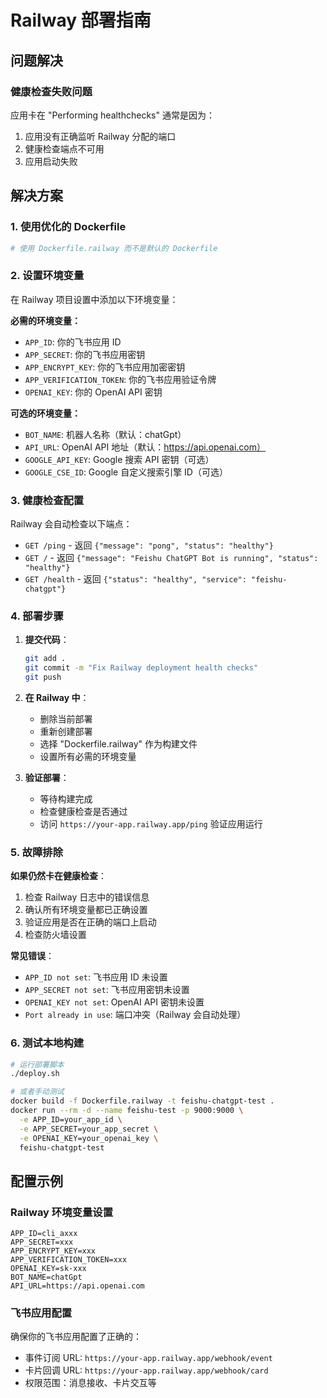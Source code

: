 # Railway 部署指南

## 问题解决

### 健康检查失败问题
应用卡在 "Performing healthchecks" 通常是因为：
1. 应用没有正确监听 Railway 分配的端口
2. 健康检查端点不可用
3. 应用启动失败

## 解决方案

### 1. 使用优化的 Dockerfile
```bash
# 使用 Dockerfile.railway 而不是默认的 Dockerfile
```

### 2. 设置环境变量
在 Railway 项目设置中添加以下环境变量：

**必需的环境变量：**
- `APP_ID`: 你的飞书应用 ID
- `APP_SECRET`: 你的飞书应用密钥
- `APP_ENCRYPT_KEY`: 你的飞书应用加密密钥
- `APP_VERIFICATION_TOKEN`: 你的飞书应用验证令牌
- `OPENAI_KEY`: 你的 OpenAI API 密钥

**可选的环境变量：**
- `BOT_NAME`: 机器人名称（默认：chatGpt）
- `API_URL`: OpenAI API 地址（默认：https://api.openai.com）
- `GOOGLE_API_KEY`: Google 搜索 API 密钥（可选）
- `GOOGLE_CSE_ID`: Google 自定义搜索引擎 ID（可选）

### 3. 健康检查配置
Railway 会自动检查以下端点：
- `GET /ping` - 返回 `{"message": "pong", "status": "healthy"}`
- `GET /` - 返回 `{"message": "Feishu ChatGPT Bot is running", "status": "healthy"}`
- `GET /health` - 返回 `{"status": "healthy", "service": "feishu-chatgpt"}`

### 4. 部署步骤

1. **提交代码**：
   ```bash
   git add .
   git commit -m "Fix Railway deployment health checks"
   git push
   ```

2. **在 Railway 中**：
   - 删除当前部署
   - 重新创建部署
   - 选择 "Dockerfile.railway" 作为构建文件
   - 设置所有必需的环境变量

3. **验证部署**：
   - 等待构建完成
   - 检查健康检查是否通过
   - 访问 `https://your-app.railway.app/ping` 验证应用运行

### 5. 故障排除

**如果仍然卡在健康检查**：
1. 检查 Railway 日志中的错误信息
2. 确认所有环境变量都已正确设置
3. 验证应用是否在正确的端口上启动
4. 检查防火墙设置

**常见错误**：
- `APP_ID not set`: 飞书应用 ID 未设置
- `APP_SECRET not set`: 飞书应用密钥未设置
- `OPENAI_KEY not set`: OpenAI API 密钥未设置
- `Port already in use`: 端口冲突（Railway 会自动处理）

### 6. 测试本地构建

```bash
# 运行部署脚本
./deploy.sh

# 或者手动测试
docker build -f Dockerfile.railway -t feishu-chatgpt-test .
docker run --rm -d --name feishu-test -p 9000:9000 \
  -e APP_ID=your_app_id \
  -e APP_SECRET=your_app_secret \
  -e OPENAI_KEY=your_openai_key \
  feishu-chatgpt-test
```

## 配置示例

### Railway 环境变量设置
```
APP_ID=cli_axxx
APP_SECRET=xxx
APP_ENCRYPT_KEY=xxx
APP_VERIFICATION_TOKEN=xxx
OPENAI_KEY=sk-xxx
BOT_NAME=chatGpt
API_URL=https://api.openai.com
```

### 飞书应用配置
确保你的飞书应用配置了正确的：
- 事件订阅 URL: `https://your-app.railway.app/webhook/event`
- 卡片回调 URL: `https://your-app.railway.app/webhook/card`
- 权限范围：消息接收、卡片交互等
